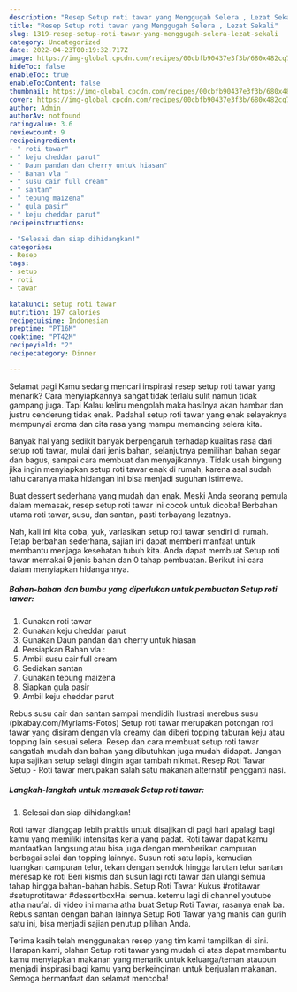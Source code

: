 ```yaml
---
description: "Resep Setup roti tawar yang Menggugah Selera , Lezat Sekali"
title: "Resep Setup roti tawar yang Menggugah Selera , Lezat Sekali"
slug: 1319-resep-setup-roti-tawar-yang-menggugah-selera-lezat-sekali
category: Uncategorized
date: 2022-04-23T00:19:32.717Z
image: https://img-global.cpcdn.com/recipes/00cbfb90437e3f3b/680x482cq70/setup-roti-tawar-foto-resep-utama.jpg
hideToc: false
enableToc: true
enableTocContent: false
thumbnail: https://img-global.cpcdn.com/recipes/00cbfb90437e3f3b/680x482cq70/setup-roti-tawar-foto-resep-utama.jpg
cover: https://img-global.cpcdn.com/recipes/00cbfb90437e3f3b/680x482cq70/setup-roti-tawar-foto-resep-utama.jpg
author: Admin
authorAv: notfound
ratingvalue: 3.6
reviewcount: 9
recipeingredient:
- " roti tawar"
- " keju cheddar parut"
- " Daun pandan dan cherry untuk hiasan"
- " Bahan vla "
- " susu cair full cream"
- " santan"
- " tepung maizena"
- " gula pasir"
- " keju cheddar parut"
recipeinstructions:

- "Selesai dan siap dihidangkan!"
categories:
- Resep
tags:
- setup
- roti
- tawar

katakunci: setup roti tawar 
nutrition: 197 calories
recipecuisine: Indonesian
preptime: "PT16M"
cooktime: "PT42M"
recipeyield: "2"
recipecategory: Dinner

---
```



Selamat pagi Kamu sedang mencari inspirasi resep setup roti tawar yang menarik? Cara menyiapkannya sangat tidak terlalu sulit namun tidak gampang juga. Tapi Kalau keliru mengolah maka hasilnya akan hambar dan justru cenderung tidak enak. Padahal setup roti tawar yang enak selayaknya mempunyai aroma dan cita rasa yang mampu memancing selera kita.


Banyak hal yang sedikit banyak berpengaruh terhadap kualitas rasa dari setup roti tawar, mulai dari jenis bahan, selanjutnya pemilihan bahan segar dan bagus, sampai cara membuat dan menyajikannya. Tidak usah bingung jika ingin menyiapkan setup roti tawar enak di rumah, karena asal sudah tahu caranya maka hidangan ini bisa menjadi suguhan istimewa.

Buat dessert sederhana yang mudah dan enak. Meski Anda seorang pemula dalam memasak, resep setup roti tawar ini cocok untuk dicoba! Berbahan utama roti tawar, susu, dan santan, pasti terbayang lezatnya.


Nah, kali ini kita coba, yuk, variasikan setup roti tawar sendiri di rumah. Tetap berbahan sederhana, sajian ini dapat memberi manfaat untuk membantu menjaga kesehatan tubuh kita. Anda dapat membuat Setup roti tawar memakai 9 jenis bahan dan 0 tahap pembuatan. Berikut ini cara dalam menyiapkan hidangannya.

<!--inarticleads1-->

##### Bahan-bahan dan bumbu yang diperlukan untuk pembuatan Setup roti tawar:

1. Gunakan  roti tawar
1. Gunakan  keju cheddar parut
1. Gunakan  Daun pandan dan cherry untuk hiasan
1. Persiapkan  Bahan vla :
1. Ambil  susu cair full cream
1. Sediakan  santan
1. Gunakan  tepung maizena
1. Siapkan  gula pasir
1. Ambil  keju cheddar parut


Rebus susu cair dan santan sampai mendidih Ilustrasi merebus susu (pixabay.com/Myriams-Fotos) Setup roti tawar merupakan potongan roti tawar yang disiram dengan vla creamy dan diberi topping taburan keju atau topping lain sesuai selera. Resep dan cara membuat setup roti tawar sangatlah mudah dan bahan yang dibutuhkan juga mudah didapat. Jangan lupa sajikan setup selagi dingin agar tambah nikmat. Resep Roti Tawar Setup - Roti tawar merupakan salah satu makanan alternatif pengganti nasi. 

<!--inarticleads2-->

##### Langkah-langkah untuk memasak Setup roti tawar:


1. Selesai dan siap dihidangkan!

Roti tawar dianggap lebih praktis untuk disajikan di pagi hari apalagi bagi kamu yang memiliki intensitas kerja yang padat. Roti tawar dapat kamu manfaatkan langsung atau bisa juga dengan memberikan campuran berbagai selai dan topping lainnya. Susun roti satu lapis, kemudian tuangkan campuran telur, tekan dengan sendok hingga larutan telur santan meresap ke roti Beri kismis dan susun lagi roti tawar dan ulangi semua tahap hingga bahan-bahan habis. Setup Roti Tawar Kukus #rotitawar #setuprotitawar #dessertboxHai semua. ketemu lagi di channel youtube atha naufal. di video ini mama atha buat Setup Roti Tawar, rasanya enak ba. Rebus santan dengan bahan lainnya Setup Roti Tawar yang manis dan gurih satu ini, bisa menjadi sajian penutup pilihan Anda. 

Terima kasih telah menggunakan resep yang tim kami tampilkan di sini. Harapan kami, olahan Setup roti tawar yang mudah di atas dapat membantu kamu menyiapkan makanan yang menarik untuk keluarga/teman ataupun menjadi inspirasi bagi kamu yang berkeinginan untuk berjualan makanan. Semoga bermanfaat dan selamat mencoba!
